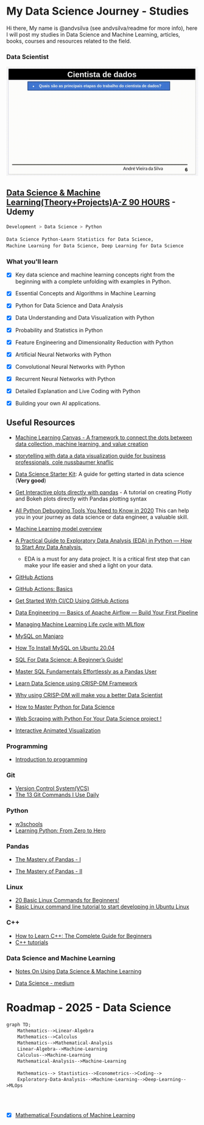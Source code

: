 # My Data Science Journey - Studies

Hi there, My name is @andvsilva (see andvsilva/readme for more info), here I will post my studies in Data Science and Machine Learning, articles, books, courses and resources related to the field.

### Data Scientist

![](gif/datascientist.gif)

## [Data Science & Machine Learning(Theory+Projects)A-Z 90 HOURS](https://www.udemy.com/course/python-for-machine-learning-data-science-masterclass/) - Udemy

```Bash
Development > Data Science > Python

Data Science Python-Learn Statistics for Data Science, 
Machine Learning for Data Science, Deep Learning for Data Science
```

### What you'll learn
- [x] Key data science and machine learning concepts right from the beginning with a complete unfolding with examples in Python.
- [x] Essential Concepts and Algorithms in Machine Learning
- [x] Python for Data Science and Data Analysis
- [x] Data Understanding and Data Visualization with Python
- [x] Probability and Statistics in Python
- [x] Feature Engineering and Dimensionality Reduction with Python
- [x] Artificial Neural Networks with Python
- [x] Convolutional Neural Networks with Python
- [x] Recurrent Neural Networks with Python
- [x] Detailed Explanation and Live Coding with Python
- [x] Building your own AI applications.




## Useful Resources

- [Machine Learning Canvas - A framework to connect the dots between data collection, machine learning, and value creation](https://medium.com/louis-dorard/from-data-to-ai-with-the-machine-learning-canvas-part-i-d171b867b047)

- [storytelling
with data a data visualization guide
for business professionals, cole nussbaumer knaflic](http://www.bdbanalytics.ir/media/1123/storytelling-with-data-cole-nussbaumer-knaflic.pdf)

- [Data Science Starter Kit](https://towardsdatascience.com/data-science-starter-kit-2d8e2291914b): A guide for getting started in data science (**Very good**)

- [Get Interactive plots directly with pandas](https://towardsdatascience.com/get-interactive-plots-directly-with-pandas-13a311ebf426) - A tutorial on creating Plotly and Bokeh plots directly with Pandas plotting syntax

- [All Python Debugging Tools You Need to Know in 2020](https://medium.com/swlh/all-python-debugging-tools-you-need-to-know-in-2020-e3ff66b8f318)
  This can help you in your journey as data science or data engineer, a valuable skill.

- [Machine Learning model overview](https://medium.com/@cs.sabaribalaji/machine-learning-model-overview-8c305f8f6737)

- [A Practical Guide to Exploratory Data Analysis (EDA) in Python — How to Start Any Data Analysis.](https://medium.com/analytics-vidhya/a-practical-guide-to-exploratory-data-analysis-eda-in-python-how-to-start-any-data-analysis-3fd200516553)
  - EDA is a must for any data project. It is a critical first step that can make your life easier and shed a light on your data.

- [GitHub Actions](https://github.com/features/actions)

- [GitHub Actions: Basics](https://medium.com/intelligentmachines/github-actions-basics-40a4d9b417f8)

- [Get Started With CI/CD Using GitHub Actions](https://medium.com/swlh/get-started-with-ci-cd-using-github-actions-ca32d34b2943)

- [Data Engineering — Basics of Apache Airflow — Build Your First Pipeline](https://towardsdatascience.com/data-engineering-basics-of-apache-airflow-build-your-first-pipeline-eefecb7f1bb9)

- [Managing Machine Learning Life cycle with MLflow](https://medium.com/analytics-vidhya/managing-machine-learning-life-cycle-with-mlflow-3bea291d771b)

- [MySQL on Manjaro](https://medium.com/@rshrc/mysql-on-manjaro-973e4bfc4f05)

- [How To Install MySQL on Ubuntu 20.04](https://www.digitalocean.com/community/tutorials/how-to-install-mysql-on-ubuntu-20-04)

- [SQL For Data Science: A Beginner’s Guide!](https://www.analyticsvidhya.com/blog/2021/06/sql-for-data-science-a-beginners-guide/)

- [Master SQL Fundamentals Effortlessly as a Pandas User](https://towardsdatascience.com/master-sql-fundamentals-effortlessly-as-a-pandas-user-f2159c3f9bfe)

- [Learn Data Science using CRISP-DM Framework](https://medium.com/analytics-vidhya/learn-data-science-using-crisp-dm-framework-473960b2da90)

- [Why using CRISP-DM will make you a better Data Scientist](https://towardsdatascience.com/why-using-crisp-dm-will-make-you-a-better-data-scientist-66efe5b72686)

- [How to Master Python for Data Science](https://towardsdatascience.com/how-to-master-python-for-data-science-1fb8353718bf)

- [Web Scraping with Python For Your Data Science project !](https://www.analyticsvidhya.com/blog/2021/06/perform-web-scraping-with-python/)

- [Interactive Animated Visualization](https://towardsdatascience.com/interactive-animated-visualization-db91d1c858ad)
 
### Programming
- [Introduction to programming](https://beknazarsuranchiyev.medium.com/introduction-to-programming-56dda6a1cbd7)


### Git

- [ Version Control System(VCS)](https://git-scm.com/)
- [The 13 Git Commands I Use Daily](https://medium.com/analytics-vidhya/13-git-commands-i-use-daily-14e3ad562068)
### Python
- [w3schools](https://www.w3schools.com/python/default.asp)
- [Learning Python: From Zero to Hero](https://medium.com/the-renaissance-developer/learning-python-from-zero-to-hero-8ceed48486d5)

### Pandas
- [The Mastery of Pandas - I](https://medium.com/swlh/the-mastery-of-pandas-i-50156db42125)

- [The Mastery of Pandas - II](https://medium.com/analytics-vidhya/the-mastery-of-pandas-ii-bc4cf58c04f5)

 
### Linux

- [20 Basic Linux Commands for Beginners!](https://medium.com/100-days-of-linux/20-basic-linux-commands-for-beginners-78516ab936d6)
- [Basic Linux command line tutorial to start developing in Ubuntu Linux](https://medium.com/@zibon/basic-linux-command-lines-to-get-started-developing-in-ubuntu-linux-b54def1c2190)

### C++

- [How to Learn C++: The Complete Guide for Beginners](https://medium.com/educative/how-to-learn-c-the-complete-guide-for-beginners-eb26b20c7ff0)
- [C++ tutorials](https://www.cplusplus.com/doc/tutorial/variables/)

### Data Science and Machine Learning
- [Notes On Using Data Science & Machine Learning](https://chrisalbon.com/#machine_learning)

- [Data Science - medium ](https://medium.com/topic/data-science)


# Roadmap - 2025 - Data Science

```mermaid
graph TD;
    Mathematics-->Linear-Algebra
    Mathematics-->Calculus
    Mathematics-->Mathematical-Analysis
    Linear-Algebra-->Machine-Learning
    Calculus-->Machine-Learning
    Mathematical-Analysis-->Machine-Learning

    Mathematics--> Stastistics-->Econometrics-->Coding-->
    Exploratory-Data-Analysis-->Machine-Learning-->Deep-Learning-->MLOps

    
    
```


- [x] [Mathematical Foundations of Machine Learning](https://www.udemy.com/course/machine-learning-data-science-foundations-masterclass/)

